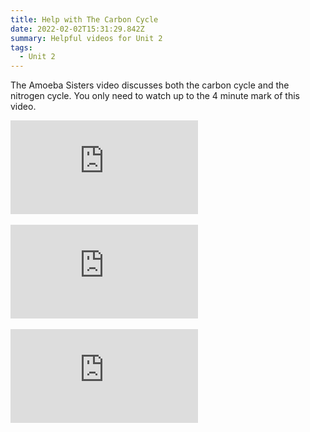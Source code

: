 ```yaml
---
title: Help with The Carbon Cycle
date: 2022-02-02T15:31:29.842Z
summary: Helpful videos for Unit 2
tags:
  - Unit 2
---
```

The Amoeba Sisters video discusses both the carbon cycle and the nitrogen cycle. You only need to watch up to the 4 minute mark of this video.

<div class="youtube-container"><iframe class="responsive-iframe" src="https://www.youtube.com/embed/NHqEthRCqQ4" frameborder="0" allow="accelerometer; autoplay; clipboard-write; encrypted-media; gyroscope; picture-in-picture" allowfullscreen></iframe></div>

<br>

<div class="youtube-container"><iframe class="responsive-iframe" src="https://www.youtube.com/embed/_dYkByQ9Kmg" frameborder="0" allow="accelerometer; autoplay; clipboard-write; encrypted-media; gyroscope; picture-in-picture" allowfullscreen></iframe></div>

<br>

<div class="youtube-container"><iframe class="responsive-iframe" src="https://www.youtube.com/embed/A4cPmHGegKI" frameborder="0" allow="accelerometer; autoplay; clipboard-write; encrypted-media; gyroscope; picture-in-picture" allowfullscreen></iframe></div>